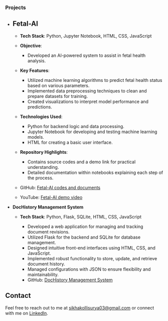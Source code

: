 <!--
## Hi there 👋


**sikhakollisurya/sikhakollisurya** is a ✨ _special_ ✨ repository because its `README.md` (this file) appears on your GitHub profile.

Here are some ideas to get you started:

- 🔭 I’m currently working on ...
- 🌱 I’m currently learning ...
- 👯 I’m looking to collaborate on ...
- 🤔 I’m looking for help with ...
- 💬 Ask me about ...
- 📫 How to reach me: ...
- 😄 Pronouns: ...
- ⚡ Fun fact: ...
-->

<!--
# My Achievements and Projects

Welcome to my portfolio! Here you will find a collection of my coding achievements and projects.

## Achievements

- **LeetCode 50 Badge** 🏅
  - (https://leetcode.com/u/sikhakollisurya/)
  - One among the top 6.9% of leetcoders.

- **Hackerrank**
  - [Certificate Name](https://www.hackerrank.com/profile/sikhakollisurya1) - Description of what you learned and accomplished.
  - Another badge or certificate - Description.
  -->

### Projects
<!--
- **Project Name**
  - Description: Brief overview of the project.
  - Technologies used: List of technologies.
  - Link: [GitHub Repository](link-to-project)

- **Another Project**
  - Description: Brief overview.
  - Technologies used: List.
  - Link: [GitHub Repository](link-to-project)
-->
- ## Fetal-AI
  - **Tech Stack**: Python, Jupyter Notebook, HTML, CSS, JavaScript

  - **Objective**:
    - Developed an AI-powered system to assist in fetal health analysis.
  - **Key Features**:
    - Utilized machine learning algorithms to predict fetal health status based on various parameters.
    - Implemented data preprocessing techniques to clean and prepare datasets for training.
    - Created visualizations to interpret model performance and predictions.
  - **Technologies Used**:
    - Python for backend logic and data processing.
    - Jupyter Notebook for developing and testing machine learning models.
    - HTML for creating a basic user interface.
  - **Repository Highlights**:
    - Contains source codes and a demo link for practical understanding.
    - Detailed documentation within notebooks explaining each step of the process.
  - GitHub: [Fetal-AI codes and documents](https://github.com/sikhakollisurya/Fetal-AI/tree/main/Fetal_AI_source_codes)
  - YouTube: [Fetal-AI demo video](https://youtu.be/rvJUvkdkcpM)
 


- **DocHistory Management System**
  - **Tech Stack**: Python, Flask, SQLite, HTML, CSS, JavaScript

    - Developed a web application for managing and tracking document revisions.
    - Utilized Flask for the backend and SQLite for database management.
    - Designed intuitive front-end interfaces using HTML, CSS, and JavaScript.
    - Implemented robust functionality to store, update, and retrieve document history.
    - Managed configurations with JSON to ensure flexibility and maintainability.
    - GitHub: [DocHistory Management System](https://github.com/sikhakollisurya/DocHistory-Management-System)

## Contact

Feel free to reach out to me at [sikhakollisurya03@gmail.com](mailto:sikhakollisurya03@gmail.com) or connect with me on [LinkedIn](https://www.linkedin.com/sikhakollisurya).
